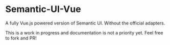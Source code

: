 # Semantic-UI-Vue
A fully Vue.js powered version of Semantic UI. Without the official adapters.

This is a work in progress and documentation is not a priority yet.
Feel free to fork and PR!
